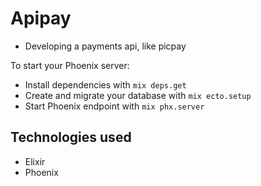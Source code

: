 # Apipay
  - Developing a payments api, like picpay

To start your Phoenix server:

  * Install dependencies with `mix deps.get`
  * Create and migrate your database with `mix ecto.setup`
  * Start Phoenix endpoint with `mix phx.server`

## Technologies used

  * Elixir
  * Phoenix
